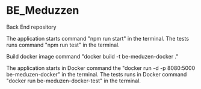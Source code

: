 # BE_Meduzzen

Back End repository

The application starts command "npm run start" in the terminal.
The tests runs command "npm run test" in the terminal.

Build docker image command "docker build -t be-meduzen-docker ."

The application starts in Docker command the "docker run -d -p 8080:5000 be-meduzen-docker" in the terminal.
The tests runs in Docker command "docker run be-meduzen-docker-test" in the terminal.
